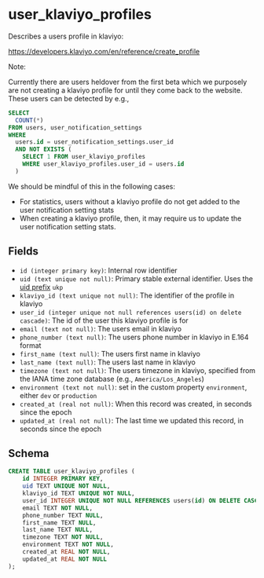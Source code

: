 # user_klaviyo_profiles

Describes a users profile in klaviyo:

https://developers.klaviyo.com/en/reference/create_profile

Note:

Currently there are users heldover from the first beta which we purposely are not creating
a klaviyo profile for until they come back to the website. These users can be detected by
e.g.,

```sql
SELECT
  COUNT(*)
FROM users, user_notification_settings
WHERE
  users.id = user_notification_settings.user_id
  AND NOT EXISTS (
    SELECT 1 FROM user_klaviyo_profiles
    WHERE user_klaviyo_profiles.user_id = users.id
  )
```

We should be mindful of this in the following cases:

- For statistics, users without a klaviyo profile do not get added to the
  user notification setting stats
- When creating a klaviyo profile, then, it may require us to update the
  user notification setting stats.

## Fields

- `id (integer primary key)`: Internal row identifier
- `uid (text unique not null)`: Primary stable external identifier. Uses the
  [uid prefix](../uid_prefixes.md) `ukp`
- `klaviyo_id (text unique not null)`: The identifier of the profile in klaviyo
- `user_id (integer unique not null references users(id) on delete cascade)`: The id of
  the user this klaviyo profile is for
- `email (text not null)`: The users email in klaviyo
- `phone_number (text null)`: The users phone number in klaviyo in E.164 format
- `first_name (text null)`: The users first name in klaviyo
- `last_name (text null)`: The users last name in klaviyo
- `timezone (text not null)`: The users timezone in klaviyo, specified from the
  IANA time zone database (e.g., `America/Los_Angeles`)
- `environment (text not null)`: set in the custom property `environment`, either
  `dev` or `production`
- `created_at (real not null)`: When this record was created, in seconds since the epoch
- `updated_at (real not null)`: The last time we updated this record, in seconds since the epoch

## Schema

```sql
CREATE TABLE user_klaviyo_profiles (
    id INTEGER PRIMARY KEY,
    uid TEXT UNIQUE NOT NULL,
    klaviyo_id TEXT UNIQUE NOT NULL,
    user_id INTEGER UNIQUE NOT NULL REFERENCES users(id) ON DELETE CASCADE,
    email TEXT NOT NULL,
    phone_number TEXT NULL,
    first_name TEXT NULL,
    last_name TEXT NULL,
    timezone TEXT NOT NULL,
    environment TEXT NOT NULL,
    created_at REAL NOT NULL,
    updated_at REAL NOT NULL
);
```
